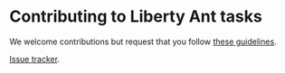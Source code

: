 # Contributing to Liberty Ant tasks

We welcome contributions but request that you follow [these guidelines](https://github.com/WASdev/wasdev.github.io/blob/master/CONTRIBUTING.md).

[Issue tracker][].

[issue tracker]: https://github.com/OpenLiberty/ci.ant/issues
